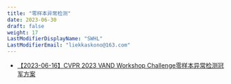 ```yaml
---
title: "零样本异常检测"
date: 2023-06-30
draft: false
weight: 17
LastModifierDisplayName: "SWHL"
LastModifierEmail: "liekkaskono@163.com"
---
```

 
- [【2023-06-16】CVPR 2023 VAND Workshop Challenge零样本异常检测冠军方案](https://mp.weixin.qq.com/s/KA8CdPpPASDdFXSk2_M4vg)

